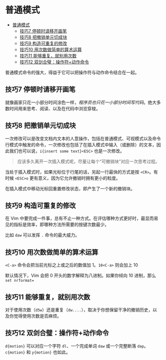 # 普通模式

- [普通模式](#普通模式)
  - [技巧7 停顿时请移开画笔](#技巧7-停顿时请移开画笔)
  - [技巧8 把撤销单元切成块](#技巧8-把撤销单元切成块)
  - [技巧9 构造可重复的修改](#技巧9-构造可重复的修改)
  - [技巧10 用次数做简单的算术运算](#技巧10-用次数做简单的算术运算)
  - [技巧11 能够重复，就别用次数](#技巧11-能够重复就别用次数)
  - [技巧12 双剑合璧：操作符+动作命令](#技巧12-双剑合璧操作符动作命令)

普通模式命令的强大，得益于它可以把操作符与动作命令结合在一起。

## 技巧7 停顿时请移开画笔

就像画家只花一小部分时间涂色一样，*程序员也只花一小部分时间写代码*。绝大多数时间用来思考、阅读、以及在代码中浏览穿梭。

## 技巧8 把撤销单元切成块

一次修改可以是改变文档内文本的人意操作，包括在普通模式、可视模式以及命令行模式中触发的命令，一次修改也包括了在插入模式中输入（或删除）的文本，因此我们也可以说，`i{insert some text}<ESC>` 也是一次修改。

> 应该多久离开一次插入模式呢，尽量让每个“可撤销块”对应一次思考过程。

当处于插入模式时，如果光标位于行尾的话，另起一行最快的方式是按 `<CR>`。有时候 `<ESC>o` 更有意义，因为它允许撤销时拥有更小的粒度。

在插入模式中移动光标回重置修改状态，即产生了一个新的撤销块。

## 技巧9 构造可重复的修改

在 Vim 中要完成一件事，总有不止一种方式。在评估哪种方式更好时，最显而易见的指标是效率，即哪种方法所需要的按键次数最少。

比如 `daw` 可以发挥 `.` 命令的最大威力。

## 技巧10 用次数做简单的算术运算

`<C-a>` 命令会把当前光标之上或之后的数值加 1。`10<C-a>` 则会加上 10

默认情况下，Vim 会把 0 开头的数字解释为八进制。如果你倾向 10 进制，那么 `set nrformat=` 

## 技巧11 能够重复，就别用次数

对于使用次数（`d5w`）还是重复（`dw....`），取决于你想保留干净的撤销历史，以及你觉得使用次数是否麻烦。

## 技巧12 双剑合璧：操作符+动作命令

`d{motion}` 可以对应一个字符 `dl`、一个完成单词 `daw` 或一个完整断落 `dap`。`c{motion}` 和 `y{motion}` 也如此。

